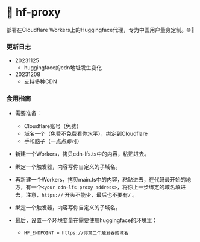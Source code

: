 # 🤗 hf-proxy

部署在Cloudflare Workers上的Huggingface代理，专为中国用户量身定制。🌐🚀

### 更新日志

- 20231125
  - huggingface的cdn地址发生变化
- 20231208
  - 支持多种CDN

### 食用指南

- 需要准备：
  - Cloudflare账号（免费）
  - 域名一个（免费不免费看你水平），绑定到Cloudflare
  - 手和脑子（一点点即可）

- 新建一个Workers，拷贝cdn-lfs.ts中的内容，粘贴进去。
- 绑定一个触发器，内容写你自定义的子域名。

- 再新建一个Workers，拷贝main.ts中的内容，粘贴进去，在代码最开始的地方，有一个`<your cdn-lfs proxy address>`，将你上一步绑定的域名填进去，注意，`https://` 开头不能少，最后也不要有`/` 。
- 绑定一个触发器，内容写你自定义的子域名。
- 最后，设置一个环境变量在需要使用huggingface的环境里：
  - `HF_ENDPOINT = https://你第二个触发器的域名`
